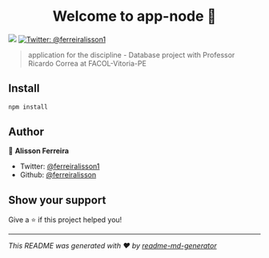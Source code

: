 <h1 align="center">Welcome to app-node 👋</h1>
<p>
  <img src="https://img.shields.io/badge/version-1.0.0-blue.svg?cacheSeconds=2592000" />
  <a href="https://twitter.com/@ferreiralisson1">
    <img alt="Twitter: @ferreiralisson1" src="https://img.shields.io/twitter/follow/@ferreiralisson1.svg?style=social" target="_blank" />
  </a>
</p>

> application for the discipline - Database project with Professor Ricardo Correa at FACOL-Vitoria-PE

## Install

```sh
npm install
```

## Author

👤 **Alisson Ferreira**

* Twitter: [@ferreiralisson1](https://twitter.com/@ferreiralisson1)
* Github: [@ferreiralisson](https://github.com/ferreiralisson)

## Show your support

Give a ⭐️ if this project helped you!

***
_This README was generated with ❤️ by [readme-md-generator](https://github.com/kefranabg/readme-md-generator)_
